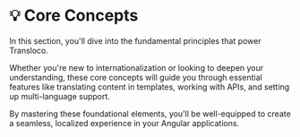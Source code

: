 # 💡 Core Concepts

In this section, you'll dive into the fundamental principles that power Transloco.&#x20;

Whether you're new to internationalization or looking to deepen your understanding, these core concepts will guide you through essential features like translating content in templates, working with APIs, and setting up multi-language support.&#x20;

By mastering these foundational elements, you'll be well-equipped to create a seamless, localized experience in your Angular applications.
